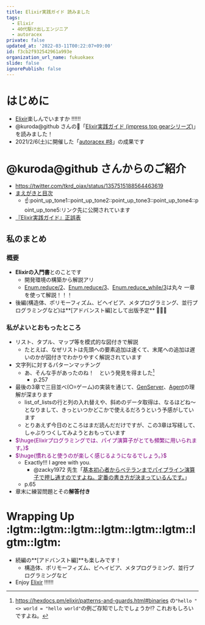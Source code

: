 ```yaml
---
title: Elixir実践ガイド 読みました
tags:
  - Elixir
  - 40代駆け出しエンジニア
  - autoracex
private: false
updated_at: '2022-03-11T00:22:07+09:00'
id: f3cb2f932542961a993e
organization_url_name: fukuokaex
slide: false
ignorePublish: false
---
```

# はじめに
- [Elixir](https://elixir-lang.org/)楽しんでいますか :bangbang::bangbang::bangbang:
- @kuroda@github さんの:book:「[Elixir実践ガイド (impress top gearシリーズ)](https://www.amazon.co.jp/dp/4295010774/)」を読みました！
- 2021/2/6(土)に開催した「[autoracex #8](https://autoracex.connpass.com/event/203960/)」の成果です

# @kuroda@github さんからのご紹介
- https://twitter.com/tkrd_oiax/status/1357515188564463619
- [まえがきと目次](https://coregenik.com/ja/elixir_practical_guide) 
    - :point_up::point_up_tone1::point_up_tone2::point_up_tone3::point_up_tone4::point_up_tone5:リンク先に公開されています
- [『Elixir実践ガイド』正誤表](https://www.oiax.jp/ex_book1_errata)

## 私のまとめ
### 概要
- **Elixirの入門書**とのことです
    - 開発環境の構築から解説アリ
    - [Enum.reduce/2](https://hexdocs.pm/elixir/Enum.html#reduce/2)、[Enum.reduce/3](https://hexdocs.pm/elixir/Enum.html#reduce/3)、[Enum.reduce_while/3](https://hexdocs.pm/elixir/Enum.html#reduce_while/3)は丸々 一章を使って解説！！！
- 後編(構造体、ポリモーフィズム、ビヘイビア、メタプログラミング、並行プログラミングなど)は**[アドバンスト編]として出版予定** :rocket::rocket::rocket:

### 私がよいとおもったところ
- リスト、タプル、マップ等を模式的な図付きで解説
    - たとえば、なぜリストは先頭への要素追加は速くて、末尾への追加は遅いのかが図付きでわかりやすく解説されています
- 文字列に対するパターンマッチング
    - あ、そんな手があったのね！　という発見を得ました[^1]
        - p.257
- 最後の3章で三目並べ(○☓ゲーム)の実装を通じて、[GenServer](https://hexdocs.pm/elixir/GenServer.html#content)、[Agent](https://hexdocs.pm/elixir/Agent.html#content)の理解が深まります
    - list_of_listsの行と列の入れ替えや、斜めのデータ取得は、なるほどね〜　となりまして、きっといつかどこかで使えるだろうという予感がしています
    - とりあえず今日のところはまだ読んだだけですが、この3章は写経して、しゃぶりつくしてみようとおもっています
- <font color="purple">$\huge{Elixirプログラミングでは、パイプ演算子がとても頻繁に用いられます。}$</font>
- <font color="purple">$\huge{慣れると使うのが楽しく感じるようになるでしょう。}$</font>
    - Exactly!!! I agree with you.
        - @zacky1972 先生「[基本初心者からベテランまでパイプライン演算子で押し通すのですよね。定番の書き方が決まっているんです。](https://qiita.com/zacky1972/items/0c2869f9f39f7bb917a5#comment-8ee72859e27dbd8af53a)」
    - p.65
- 章末に練習問題とその**解答付き**

# Wrapping Up :lgtm::lgtm::lgtm::lgtm::lgtm::lgtm::lgtm::lgtm:
- 続編の**[アドバンスト編]**も楽しみです！
    - 構造体、ポリモーフィズム、ビヘイビア、メタプログラミング、並行プログラミングなど
- Enjoy [Elixir](https://elixir-lang.org/) :bangbang::bangbang::bangbang:

[^1]: https://hexdocs.pm/elixir/patterns-and-guards.html#binaries の`"hello " <> world = "hello world"`の例ご存知でしたでしょうか:interrobang: これおもしろいですよね。
